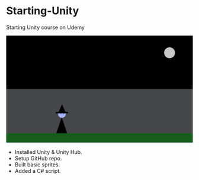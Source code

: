 # Starting-Unity
 Starting Unity course on Udemy

![Preview Image](/Images/Image1.png)

 * Installed Unity & Unity Hub.
 * Setup GitHub repo.
 * Built basic sprites.
 * Added a C# script.
